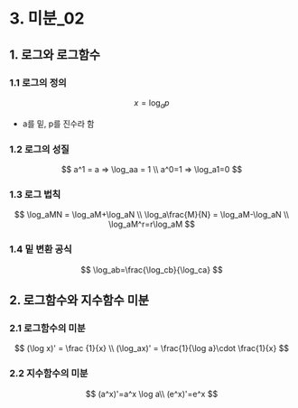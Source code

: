 # 3. 미분_02

## 1. 로그와 로그함수

### 1.1 로그의 정의

$$
x = \log_ap
$$

- a를 밑, p를 진수라 함

### 1.2 로그의 성질

$$
a^1 = a => \log_aa = 1  \\ a^0=1 => \log_a1=0
$$

### 1.3 로그 법칙

$$
\log_aMN = \log_aM+\log_aN \\
\log_a\frac{M}{N} = \log_aM-\log_aN \\
\log_aM^r=r\log_aM
$$

### 1.4 밑 변환 공식

$$
\log_ab=\frac{\log_cb}{\log_ca}
$$

## 2. 로그함수와 지수함수 미분

### 2.1 로그함수의 미분

$$
(\log x)' = \frac {1}{x} \\
(\log_ax)' = \frac{1}{\log a}\cdot \frac{1}{x}
$$

### 2.2 지수함수의 미분

$$
(a^x)'=a^x \log a\\ (e^x)'=e^x
$$

